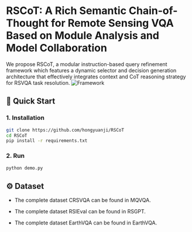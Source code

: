 # RSCoT: A Rich Semantic Chain-of-Thought for Remote Sensing VQA Based on Module Analysis and Model Collaboration
We propose RSCoT, a modular instruction-based query refinement framework which features a dynamic selector and decision generation architecture that effectively integrates context and CoT reasoning strategy for RSVQA task resolution.
![Framework](./image/framework.png)
## 🚀 Quick Start
### 1. Installation
```bash
git clone https://github.com/hongyuanji/RSCoT
cd RSCoT
pip install -r requirements.txt
 ```
### 2. Run
```bash
python demo.py
 ```
## ⚙️ Dataset
* The complete dataset CRSVQA can be found in MQVQA.

* The complete dataset RSIEval can be found in RSGPT.

* The complete dataset EarthVQA can be found in EarthVQA.
